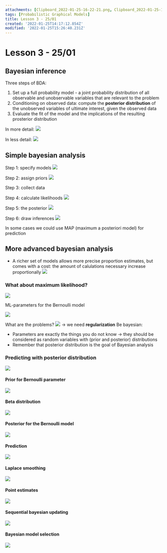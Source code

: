 ```yaml
---
attachments: [Clipboard_2022-01-25-16-22-21.png, Clipboard_2022-01-25-16-28-01.png, Clipboard_2022-01-25-16-28-40.png, Clipboard_2022-01-25-16-28-54.png, Clipboard_2022-01-25-16-29-01.png, Clipboard_2022-01-25-16-34-46.png, Clipboard_2022-01-25-16-35-01.png, Clipboard_2022-01-25-16-36-21.png, Clipboard_2022-01-25-16-46-26.png, Clipboard_2022-01-25-16-48-40.png, Clipboard_2022-01-25-16-51-10.png, Clipboard_2022-01-25-16-54-21.png, Clipboard_2022-01-25-17-04-17.png, Clipboard_2022-01-25-17-06-34.png, Clipboard_2022-01-25-17-06-55.png, Clipboard_2022-01-25-17-08-09.png, Clipboard_2022-01-25-17-08-20.png, Clipboard_2022-01-25-17-12-36.png, Clipboard_2022-01-25-17-17-18.png, Clipboard_2022-01-25-17-25-07.png, Clipboard_2022-01-25-17-25-20.png, Clipboard_2022-01-25-17-26-17.png, Clipboard_2022-01-25-17-26-40.png]
tags: [Probabilistic Graphical Models]
title: Lesson 3 - 25/01
created: '2022-01-25T14:17:12.854Z'
modified: '2022-01-25T15:26:40.231Z'
---
```


# Lesson 3 - 25/01

## Bayesian inference

Three steps of BDA:
1. Set up a full probability model - a joint probability distribution of all observable and unobservable variables that are relevant to the problem
2. Conditioning on observed data: compute the **posterior distribution** of the unobserved variables of ultimate interest, given the observed data
3. Evaluate the fit of the model and the implications of the resulting prosterior distribution

In more detail: ![](@attachment/Clipboard_2022-01-25-16-22-21.png)

In less detail: ![](@attachment/Clipboard_2022-01-25-16-28-01.png)

## Simple bayesian analysis

Step 1: specify models
![](@attachment/Clipboard_2022-01-25-16-28-40.png)

Step 2: assign priors
![](@attachment/Clipboard_2022-01-25-16-29-01.png)

Step 3: collect data

Step 4: calculate likelihoods
![](@attachment/Clipboard_2022-01-25-16-34-46.png)

Step 5: the posterior
![](@attachment/Clipboard_2022-01-25-16-35-01.png)

Step 6: draw inferences
![](@attachment/Clipboard_2022-01-25-16-36-21.png)

In some cases we could use MAP (maximum a posteriori model) for prediction

## More advanced bayesian analysis

- A richer set of models allows more precise proportion estimates, but comes with a cost: the amount of calulations necessary increase proportionally
![](@attachment/Clipboard_2022-01-25-16-46-26.png)

### What about maximum likelihood?

![](@attachment/Clipboard_2022-01-25-16-48-40.png)

ML-parameters for the Bernoulli model

![](@attachment/Clipboard_2022-01-25-16-51-10.png)

What are the problems? ![](@attachment/Clipboard_2022-01-25-16-54-21.png) -> we need **regularization**
Be bayesian:
- Parameters are exactly the things you do not know -> they should be considered as random variables with (prior and posterior) distributions
- Remember that posterior distribution is the goal of Bayesian analysis

### Predicting with posterior distribution

![](@attachment/Clipboard_2022-01-25-17-06-34.png)

#### Prior for Bernoulli parameter
![](@attachment/Clipboard_2022-01-25-17-08-09.png)

#### Beta distribution
![](@attachment/Clipboard_2022-01-25-17-08-20.png)

#### Posterior for the Bernoulli model
![](@attachment/Clipboard_2022-01-25-17-12-36.png)

#### Prediction
![](@attachment/Clipboard_2022-01-25-17-17-18.png)

#### Laplace smoothing
![](@attachment/Clipboard_2022-01-25-17-25-07.png)

#### Point estimates
![](@attachment/Clipboard_2022-01-25-17-25-20.png)

#### Sequential bayesian updating
![](@attachment/Clipboard_2022-01-25-17-26-17.png)

#### Bayesian model selection
![](@attachment/Clipboard_2022-01-25-17-26-40.png)























